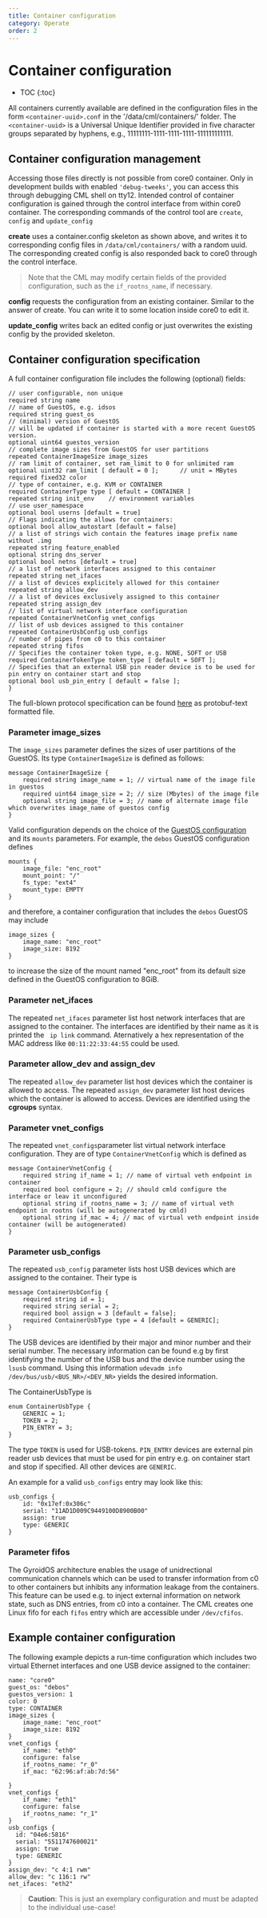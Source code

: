 ```yaml
---
title: Container configuration
category: Operate
order: 2
---
```



# Container configuration
- TOC
{:toc}

All containers currently available are defined in the configuration files in the form `<container-uuid>.conf` in the '/data/cml/containers/' folder. The `<container-uuid>` is a Universal Unique Identifier provided in five character groups separated by hyphens, e.g., 11111111-1111-1111-1111-111111111111.

## Container configuration management
Accessing those files directly is not possible from core0 container.
Only in development builds with enabled `'debug-tweeks'`, you can access this
through debugging CML shell on tty12.
Intended control of container configuration is gained through the control interface from within
core0 container.
The corresponding commands of the control tool are `create`, `config` and `update_config`

**create** uses a container.config skeleton as shown above, and writes it to corresponding
config files in `/data/cml/containers/` with a random uuid. The corresponding created config
is also responded back to core0 through the control interface.
> Note that the CML may modify certain fields of the provided configuration, such as the ```if_rootns_name```, if necessary.

**config** requests the configuration from an existing container. Similar to
the answer of create. You can write it to some location inside core0 to edit it.

**update_config**  writes back an edited config or just overwrites the existing
config by the provided skeleton.


## Container configuration specification

A full container configuration file includes the following (optional) fields:

```
// user configurable, non unique
required string name
// name of GuestOS, e.g. idsos
required string guest_os
// (minimal) version of GuestOS
// will be updated if container is started with a more recent GuestOS version.
optional uint64 guestos_version
// complete image sizes from GuestOS for user partitions
repeated ContainerImageSize image_sizes
// ram limit of container, set ram_limit to 0 for unlimited ram
optional uint32 ram_limit [ default = 0 ];      // unit = MBytes
required fixed32 color
// type of container, e.g. KVM or CONTAINER
required ContainerType type [ default = CONTAINER ]
repeated string init_env	// environment variables
// use user_namespace
optional bool userns [default = true]
// Flags indicating the allows for containers:
optional bool allow_autostart [default = false]
// a list of strings wich contain the features image prefix name without .img
repeated string feature_enabled
optional string dns_server
optional bool netns [default = true]
// a list of network interfaces assigned to this container
repeated string net_ifaces
// a list of devices explicitely allowed for this container
repeated string allow_dev
// a list of devices exclusively assigned to this container
repeated string assign_dev
// list of virtual network interface configuration
repeated ContainerVnetConfig vnet_configs
// list of usb devices assigned to this container
repeated ContainerUsbConfig usb_configs
// number of pipes from c0 to this container
repeated string fifos
// Specifies the container token type, e.g. NONE, SOFT or USB
required ContainerTokenType token_type [ default = SOFT ];
// Specifies that an external USB pin reader device is to be used for pin entry on container start and stop
optional bool usb_pin_entry [ default = false ];
}
```

The full-blown protocol specification can be found [here](https://github.com/trustm3/device_fraunhofer_common_cml/blob/trustx-master/daemon/container.proto) as protobuf-text formatted file.


### Parameter image_sizes
The ```image_sizes``` parameter defines the sizes of user partitions of the GuestOS. Its type ```ContainerImageSize``` is defined as follows:

```
message ContainerImageSize {
	required string image_name = 1; // virtual name of the image file in guestos
	required uint64 image_size = 2; // size (Mbytes) of the image file
	optional string image_file = 3; // name of alternate image file which overwrites image_name of guestos config
}
```
Valid configuration depends on the choice of the [GuestOS configuration](/operate/guestos_config) and its ```mounts``` parameters.
For example, the ```debos```  GuestOS configuration defines
```
mounts {
	image_file: "enc_root"
	mount_point: "/"
	fs_type: "ext4"
	mount_type: EMPTY
}
```
and therefore, a container configuration that includes the ```debos``` GuestOS
may include
```
image_sizes {
	image_name: "enc_root"
	image_size: 8192
}
```
to increase the size of the mount named "enc_root" from its default size defined in the GuestOS configuration to 8GiB.

### Parameter net_ifaces
The repeated ```net_ifaces``` parameter list host network interfaces that are assigned to the container. The interfaces are identified by their name as it is printed the ``` ip link``` command. Aternatively a hex representation of the MAC address like `00:11:22:33:44:55` could be used.

### Parameter allow_dev and assign_dev
The repeated ```allow_dev``` parameter list host devices which the container is allowed to access.
The repeated ```assign_dev``` parameter list host devices which the container is allowed to access.
Devices are identified using the **cgroups** syntax.

### Parameter vnet_configs
The repeated ```vnet_configs```parameter list virtual network interface configuration.
They are of type ```ContainerVnetConfig``` which is defined as

```
message ContainerVnetConfig {
	required string if_name = 1; // name of virtual veth endpoint in container
	required bool configure = 2; // should cmld configure the interface or leav it unconfigured
	optional string if_rootns_name = 3; // name of virtual veth endpoint in rootns (will be autogenerated by cmld)
	optional string if_mac = 4; // mac of virtual veth endpoint inside container (will be autogenerated)
}
```

### Parameter usb_configs
The repeated ```usb_config``` parameter lists host USB devices which are assigned to the container.
Their type is

```
message ContainerUsbConfig {
	required string id = 1;
	required string serial = 2;
	required bool assign = 3 [default = false];
	required ContainerUsbType type = 4 [default = GENERIC];
}
```
The USB devices are identified by their major and minor number and their serial number. The necessary information can be found e.g by first identifying the number of the USB bus and the device number using the ```lsusb``` command.
Using this information ```udevadm info /dev/bus/usb/<BUS_NR>/<DEV_NR>``` yields the desired information.

The ContainerUsbType is

```
enum ContainerUsbType {
	GENERIC = 1;
	TOKEN = 2;
	PIN_ENTRY = 3;
}
```

The type `TOKEN` is used for USB-tokens. `PIN_ENTRY` devices are external pin reader usb devices
that must be used for pin entry e.g. on container start and stop if specified. All other devices
are `GENERIC`.

An example for a valid ```usb_configs``` entry may look like this:
```
usb_configs {
	id: "0x17ef:0x306c"
	serial: "11AD1D009C9449100D8900B00"
	assign: true
	type: GENERIC
}
```

### Parameter fifos
The GyroidOS architecture enables the usage of unidrectional communication channels which can be used to transfer information from c0 to other containers but inhibits any information leakage from the containers.
This feature can be used e.g. to inject external information on network state, such as DNS entries, from c0 into a container.
The CML creates one Linux fifo for each ```fifos``` entry which are accessible under ```/dev/cfifos```.


## Example container configuration

The following example depicts a run-time configuration which includes two virtual Ethernet interfaces and one USB device assigned to the container:

```
name: "core0"
guest_os: "debos"
guestos_version: 1
color: 0
type: CONTAINER
image_sizes {
	image_name: "enc_root"
	image_size: 8192
}
vnet_configs {
	if_name: "eth0"
	configure: false
	if_rootns_name: "r_0"
	if_mac: "62:96:af:ab:7d:56"

}
vnet_configs {
	if_name: "eth1"
	configure: false
	if_rootns_name: "r_1"
}
usb_configs {
  id: "04e6:5816"
  serial: "5511747600021"
  assign: true
  type: GENERIC
}
assign_dev: "c 4:1 rwm"
allow_dev: "c 116:1 rw"
net_ifaces: "eth2"
```
> **Caution**: This is just an exemplary configuration and must be adapted to the individual use-case!
